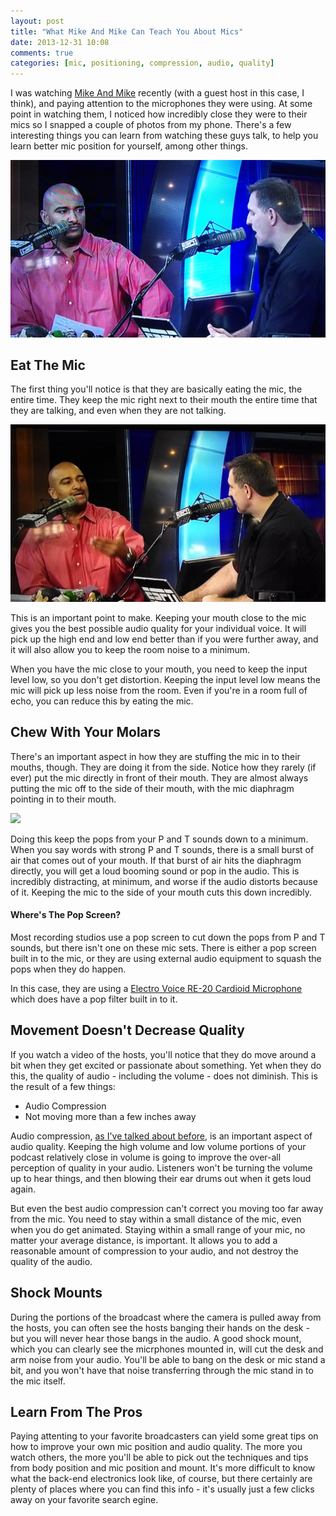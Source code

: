 ```yaml
---
layout: post
title: "What Mike And Mike Can Teach You About Mics"
date: 2013-12-31 10:08
comments: true
categories: [mic, positioning, compression, audio, quality]
---
```


I was watching [Mike And Mike](http://espn.go.com/espnradio/show?showId=mikeandmike) 
recently (with a guest host in this case, I think), and paying attention to 
the microphones they were using. At
some point in watching them, I noticed how incredibly close they were
to their mics so I snapped a couple of photos from my phone. There's a
few interesting things you can learn from watching these guys talk, to
help you learn better mic position for yourself, among other things.

![](/images/blog_posts/mike-and-mike.jpg)


<!-- more -->

## Eat The Mic

The first thing you'll notice is that they are basically eating the
mic, the entire time. They keep the mic right next to their mouth the
entire time that they are talking, and even when they are not talking.

![](/images/blog_posts/mike-and-mike-2.jpg)

This is an important point to make. Keeping your mouth close to the
mic gives you the best possible audio quality for your individual voice.
It will pick up the high end and low end better than if you were 
further away, and it will also allow you to keep the room noise to
a minimum. 

When you have the mic close to your mouth, you need to keep the input
level low, so you don't get distortion. Keeping the input level low
means the mic will pick up less noise from the room. Even if you're in
a room full of echo, you can reduce this by eating the mic.

## Chew With Your Molars

There's an important aspect in how they are stuffing the mic in to their
mouths, though. They are doing it from the side.
Notice how they rarely (if ever) put the mic directly in front of their
mouth. They are almost always putting the mic off to the side of their
mouth, with the mic diaphragm pointing in to their mouth.

![](/images/blog_posts/mike-and-mike-3.jpg)

Doing this keep the pops from your P and T sounds down to a minimum. When
you say words with strong P and T sounds, there is a small burst of air
that comes out of your mouth. If that burst of air hits the diaphragm
directly, you will get a loud booming sound or pop in the audio. This is
incredibly distracting, at minimum, and worse if the audio distorts because
of it. Keeping the mic to the side of your mouth cuts this down incredibly.


#### Where's The Pop Screen?

Most recording studios use a pop screen to cut down the pops from P and T
sounds, but there isn't one on these mic sets. There is either a pop screen
built in to the mic, or they are using external audio equipment to squash
the pops when they do happen. 

In this case, they are using a <a href="http://www.amazon.com/gp/product/B000Z7LLQ0/ref=as_li_ss_tl?ie=UTF8&camp=1789&creative=390957&creativeASIN=B000Z7LLQ0&linkCode=as2&tag=signalleaf-20">Electro Voice RE-20 Cardioid Microphone</a>
which does have a pop filter built in to it.

## Movement Doesn't Decrease Quality

If you watch a video of the hosts, you'll notice that they do move around
a bit when they get excited or passionate about something. Yet when they do
this, the quality of audio - including the volume - does not diminish. This
is the result of a few things:

* Audio Compression
* Not moving more than a few inches away

Audio compression, [as I've talked about before](http://blog.signalleaf.com/blog/2013/12/10/audio-vs-file-compression/), 
is an important aspect of
audio quality. Keeping the high volume and low volume portions of your
podcast relatively close in volume is going to improve the over-all perception
of quality in your audio. Listeners won't be turning the volume up to hear
things, and then blowing their ear drums out when it gets loud again.

But even the best audio compression can't correct you moving too far away
from the mic. You need to stay within a small distance of the mic, even when
you do get animated. Staying within a small range of your mic, no matter 
your average distance, is important. It allows you to add a reasonable 
amount of compression to your audio, and not destroy the quality of the audio.

## Shock Mounts

During the portions of the broadcast where the camera is pulled away from the
hosts, you can often see the hosts banging their hands on the desk - but you
will never hear those bangs in the audio. A good shock mount, which you can
clearly see the micrphones mounted in, will cut the desk and arm noise from
your audio. You'll be able to bang on the desk or mic stand a bit, and
you won't have that noise transferring through the mic stand in to the mic
itself. 

## Learn From The Pros

Paying attenting to your favorite broadcasters can yield some great tips on
how to improve your own mic position and audio quality. The more you watch others,
the more you'll be able to pick out the techniques and tips from body
position and mic position and mount. It's more difficult to know what the
back-end electronics look like, of course, but there certainly are plenty of
places where you can find this info - it's usually just a few clicks
 away on your favorite search egine.
